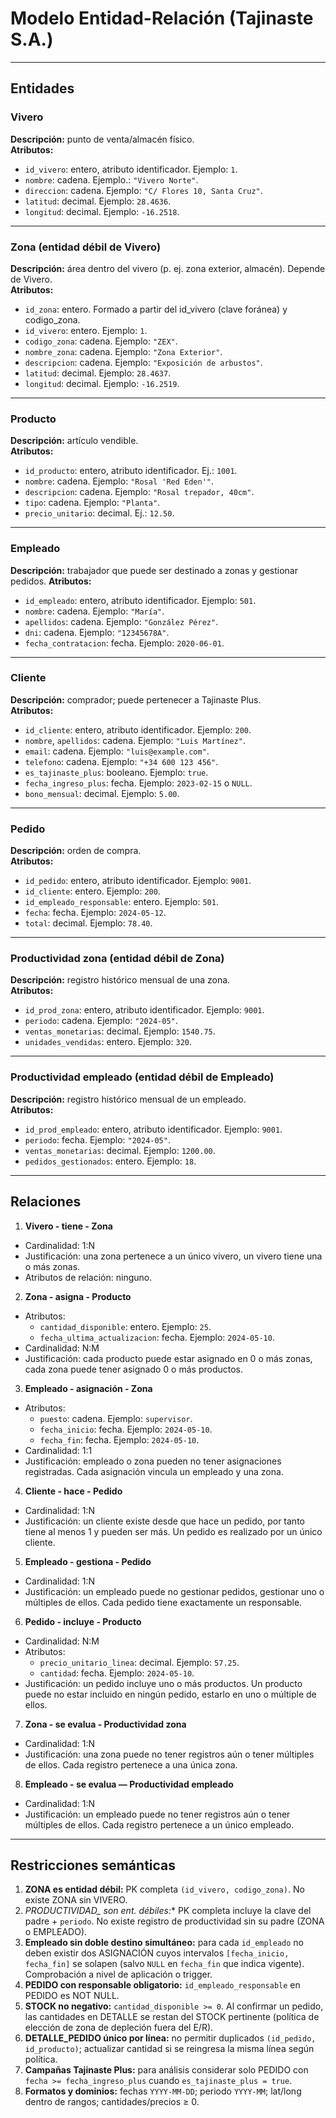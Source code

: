 # Modelo Entidad-Relación (Tajinaste S.A.) 

---

## Entidades

### Vivero  
**Descripción:** punto de venta/almacén físico.  
**Atributos:**  
- `id_vivero`: entero, atributo identificador. Ejemplo: `1`.  
- `nombre`: cadena. Ejemplo.: `"Vivero Norte"`.  
- `direccion`: cadena. Ejemplo: `"C/ Flores 10, Santa Cruz"`.  
- `latitud`: decimal. Ejemplo: `28.4636`.  
- `longitud`: decimal. Ejemplo: `-16.2518`.

---

### Zona (entidad débil de Vivero)  
**Descripción:** área dentro del vivero (p. ej. zona exterior, almacén). Depende de Vivero.  
**Atributos:**  
- `id_zona`: entero. Formado a partir del id_vivero (clave foránea) y codigo_zona.
- `id_vivero`: entero. Ejemplo: `1`.  
- `codigo_zona`: cadena. Ejemplo: `"ZEX"`.  
- `nombre_zona`: cadena. Ejemplo: `"Zona Exterior"`.  
- `descripcion`: cadena. Ejemplo: `"Exposición de arbustos"`.  
- `latitud`: decimal. Ejemplo: `28.4637`.  
- `longitud`: decimal. Ejemplo: `-16.2519`.

---

### Producto  
**Descripción:** artículo vendible.    
**Atributos:**  
- `id_producto`: entero, atributo identificador. Ej.: `1001`.  
- `nombre`: cadena. Ejemplo: `"Rosal 'Red Eden'"`.  
- `descripcion`: cadena. Ejemplo: `"Rosal trepador, 40cm"`.  
- `tipo`: cadena. Ejemplo: `"Planta"`.  
- `precio_unitario`: decimal. Ej.: `12.50`.

---

### Empleado  
**Descripción:** trabajador que puede ser destinado a zonas y gestionar pedidos.
**Atributos:**  
- `id_empleado`: entero, atributo identificador. Ejemplo: `501`.  
- `nombre`: cadena. Ejemplo: `"María"`.  
- `apellidos`: cadena. Ejemplo: `"González Pérez"`.  
- `dni`: cadena. Ejemplo: `"12345678A"`.  
- `fecha_contratacion`: fecha. Ejemplo: `2020-06-01`.

---

### Cliente  
**Descripción:** comprador; puede pertenecer a Tajinaste Plus.  
**Atributos:**  
- `id_cliente`: entero, atributo identificador. Ejemplo: `200`.  
- `nombre`, `apellidos`: cadena. Ejemplo: `"Luis Martínez"`.  
- `email`: cadena. Ejemplo: `"luis@example.com"`.  
- `telefono`: cadena. Ejemplo: `"+34 600 123 456"`.  
- `es_tajinaste_plus`: booleano. Ejemplo: `true`.  
- `fecha_ingreso_plus`: fecha. Ejemplo: `2023-02-15` o `NULL`.  
- `bono_mensual`: decimal. Ejemplo: `5.00`.

---

### Pedido  
**Descripción:** orden de compra.  
**Atributos:**  
- `id_pedido`: entero, atributo identificador. Ejemplo: `9001`.  
- `id_cliente`: entero. Ejemplo: `200`.  
- `id_empleado_responsable`: entero. Ejemplo: `501`.  
- `fecha`: fecha. Ejemplo: `2024-05-12`.  
- `total`: decimal. Ejemplo: `78.40`.  

---

### Productividad zona (entidad débil de Zona)  
**Descripción:** registro histórico mensual de una zona.   
**Atributos:**
- `id_prod_zona`: entero, atributo identificador. Ejemplo: `9001`.  
- `periodo`: cadena. Ejemplo: `"2024-05"`.  
- `ventas_monetarias`: decimal. Ejemplo: `1540.75`.  
- `unidades_vendidas`: entero. Ejemplo: `320`.  

---

### Productividad empleado (entidad débil de Empleado)  
**Descripción:** registro histórico mensual de un empleado.  
**Atributos:**  
- `id_prod_empleado`: entero, atributo identificador. Ejemplo: `9001`.  
- `periodo`: fecha. Ejemplo: `"2024-05"`.  
- `ventas_monetarias`: decimal. Ejemplo: `1200.00`.  
- `pedidos_gestionados`: entero. Ejemplo: `18`. 

---

## Relaciones

1. **Vivero - tiene - Zona**
- Cardinalidad: 1:N
- Justificación: una zona pertenece a un único vivero, un vivero tiene una o más zonas.
- Atributos de relación: ninguno.

2. **Zona - asigna - Producto**
- Atributos:  
  - `cantidad_disponible`: entero. Ejemplo: `25`.  
  - `fecha_ultima_actualizacion`: fecha. Ejemplo: `2024-05-10`.
- Cardinalidad: N:M
- Justificación: cada producto puede estar asignado en 0 o más zonas, cada zona puede tener asignado 0 o más productos.

3. **Empleado - asignación - Zona**   
- Atributos:
  - `puesto`: cadena. Ejemplo: `supervisor`.  
  - `fecha_inicio`: fecha. Ejemplo: `2024-05-10`.
  - `fecha_fin`: fecha. Ejemplo: `2024-05-10`.
- Cardinalidad: 1:1
- Justificación: empleado o zona pueden no tener asignaciones registradas. Cada asignación vincula un empleado y una zona.

4. **Cliente - hace - Pedido**
- Cardinalidad: 1:N
- Justificación: un cliente existe desde que hace un pedido, por tanto tiene al menos 1 y pueden ser más. Un pedido es realizado por un único cliente.

5. **Empleado - gestiona - Pedido**  
- Cardinalidad: 1:N
- Justificación: un empleado puede no gestionar pedidos, gestionar uno o múltiples de ellos. Cada pedido tiene exactamente un responsable.

6. **Pedido - incluye - Producto**
- Cardinalidad: N:M
- Atributos:
  - `precio_unitario_linea`: decimal. Ejemplo: `57.25`.  
  - `cantidad`: fecha. Ejemplo: `2024-05-10`. 
- Justificación: un pedido incluye uno o más productos. Un producto puede no estar incluido en ningún pedido, estarlo en uno o múltiple de ellos.

7. **Zona - se evalua - Productividad zona**
- Cardinalidad: 1:N
- Justificación: una zona puede no tener registros aún o tener múltiples de ellos. Cada registro pertenece a una única zona.

8. **Empleado - se evalua — Productividad empleado** 
- Cardinalidad: 1:N
- Justificación: un empleado puede no tener registros aún o tener múltiples de ellos. Cada registro pertenece a un único empleado.

---

## Restricciones semánticas

1. **ZONA es entidad débil:** PK completa `(id_vivero, codigo_zona)`. No existe ZONA sin VIVERO.  
2. **PRODUCTIVIDAD_* son ent. débiles:** PK completa incluye la clave del padre + `periodo`. No existe registro de productividad sin su padre (ZONA o EMPLEADO).  
3. **Empleado sin doble destino simultáneo:** para cada `id_empleado` no deben existir dos ASIGNACIÓN cuyos intervalos `[fecha_inicio, fecha_fin]` se solapen (salvo `NULL` en `fecha_fin` que indica vigente). Comprobación a nivel de aplicación o trigger.  
4. **PEDIDO con responsable obligatorio:** `id_empleado_responsable` en PEDIDO es NOT NULL.  
5. **STOCK no negativo:** `cantidad_disponible >= 0`. Al confirmar un pedido, las cantidades en DETALLE se restan del STOCK pertinente (política de elección de zona de depleción fuera del E/R).  
6. **DETALLE_PEDIDO único por línea:** no permitir duplicados `(id_pedido, id_producto)`; actualizar cantidad si se reingresa la misma línea según política.  
7. **Campañas Tajinaste Plus:** para análisis considerar solo PEDIDO con `fecha >= fecha_ingreso_plus` cuando `es_tajinaste_plus = true`.  
8. **Formatos y dominios:** fechas `YYYY-MM-DD`; periodo `YYYY-MM`; lat/long dentro de rangos; cantidades/precios ≥ 0.

